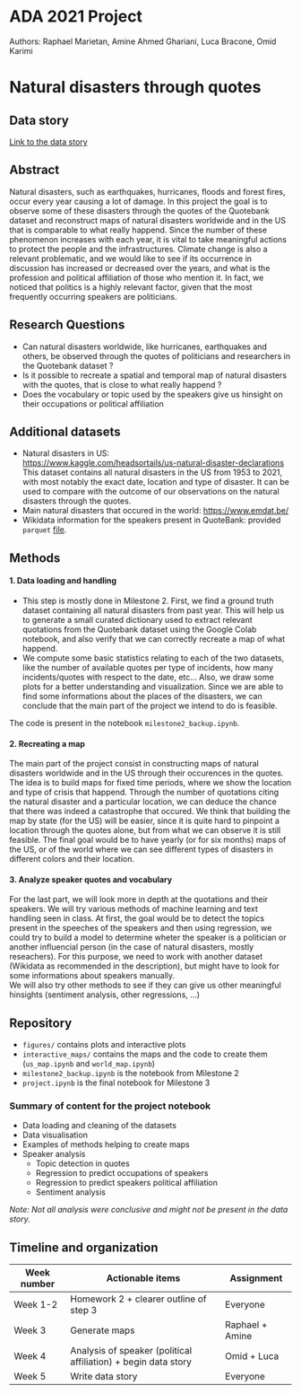 # ADA 2021 Project
Authors: Raphael Marietan, Amine Ahmed Ghariani, Luca Bracone, Omid Karimi

# Natural disasters through quotes

## Data story
[Link to the data story](https://omidou.github.io/Natural-disasters-through-quotes/)

## Abstract
Natural disasters, such as earthquakes, hurricanes, floods and forest fires,
occur every year causing a lot of damage. In this project the goal is to observe
some of these disasters through the quotes of the Quotebank dataset and
reconstruct maps of natural disasters worldwide and in the US that is comparable to what
really happend. Since the number of these phenomenon increases with each year,
it is vital to take meaningful actions to protect the people and the
infrastructures. Climate change is also a relevant problematic, and we would like
to see if its occurrence in discussion has increased or decreased over the
years, and what is the profession and political affiliation of those who mention it. In fact,
we noticed that politics is a highly relevant factor, given that the most
frequently occurring speakers are politicians.

## Research Questions
- Can natural disasters worldwide, like hurricanes, earthquakes and others, be observed through the quotes of politicians and researchers in the Quotebank dataset ?
- Is it possible to recreate a spatial and temporal map of natural disasters with the quotes, that is close to what really happend ?
- Does the vocabulary or topic used by the speakers give us hinsight on their occupations or political affiliation

## Additional datasets
- Natural disasters in US: </br >
https://www.kaggle.com/headsortails/us-natural-disaster-declarations </br >
This dataset contains all natural disasters in the US from 1953 to 2021, with most notably the exact date, location and type of disaster. It can be used to compare with the outcome of our observations on the natural disasters through the quotes. </br >
- Main natural disasters that occured in the world: https://www.emdat.be/ </br >
- Wikidata information for the speakers present in QuoteBank: provided ```parquet``` [file](https://drive.google.com/drive/folders/1VAFHacZFh0oxSxilgNByb1nlNsqznUf0).

## Methods
#### 1. Data loading and handling
* This step is mostly done in Milestone 2. First, we find a ground truth dataset
containing all natural disasters from past year. This will help us to generate a
small curated dictionary used to extract relevant quotations from the Quotebank
dataset using the Google Colab notebook, and also verify that we can correctly
recreate a map of what happend. 
* We compute some basic statistics relating to each of the two datasets, like
the number of available quotes per type of incidents, how many
incidents/quotes with respect to the date, etc... Also, we draw some plots for a
better understanding and visualization. Since we are able to find some
informations about the places of the disasters, we can conclude that the main
part of the project we intend to do is feasible.

The code is present in the notebook `milestone2_backup.ipynb`.

#### 2. Recreating a map
The main part of the project consist in constructing maps of natural
disasters worldwide and in the US through their occurences in the quotes. The idea is to
build maps for fixed time periods, where we show the location and type of crisis
that happend. Through the number of quotations citing the natural disaster and a
particular location, we can deduce the chance that there was indeed a
catastrophe that occured. We think that building the map by state (for the US) will be
easier, since it is quite hard to pinpoint a location through the quotes alone,
but from what we can observe it is still feasible. The final goal would be to
have yearly (or for six months) maps of the US, or of the world where
we can see different types of disasters in different colors and their location.

#### 3. Analyze speaker quotes and vocabulary
For the last part, we will look more in depth at the quotations and their speakers. We will try various methods of machine learning and text handling seen in class. At first, the goal would be to detect the topics present in the speeches of the speakers and then using regression, we could try to build a model to determine wheter the speaker is a politician or another influencial person (in the case of natural disasters, mostly reseachers). For this purpose, we need to work with another dataset (Wikidata as recommended in the description), but might have to look for some informations about speakers manually. </br>
We will also try other methods to see if they can give us other meaningful hinsights (sentiment analysis, other regressions, ...)

## Repository
- ```figures/``` contains plots and interactive plots
- ```interactive_maps/``` contains the maps and the code to create them (```us_map.ipynb``` and ```world_map.ipynb```)
- ```milestone2_backup.ipynb``` is the notebook from Milestone 2
- ```project.ipynb``` is the final notebook for Milestone 3

### Summary of content for the project notebook
- Data loading and cleaning of the datasets
- Data visualisation
- Examples of methods helping to create maps
- Speaker analysis
  - Topic detection in quotes
  - Regression to predict occupations of speakers
  - Regression to predict speakers political affiliation
  - Sentiment analysis

_Note: Not all analysis were conclusive and might not be present in the data story._

## Timeline and organization
| Week number | Actionable items                                               | Assignment      |
|-------------|----------------------------------------------------------------|-----------------|
| Week 1-2    | Homework 2 + clearer outline of step 3                         | Everyone        |
| Week 3      | Generate maps                                                  | Raphael + Amine |
| Week 4      | Analysis of speaker (political affiliation) + begin data story | Omid + Luca     |
| Week 5      | Write data story                                               | Everyone        |

